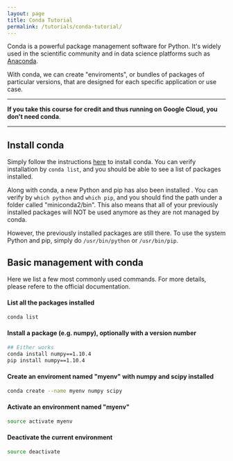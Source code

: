 ```yaml
---
layout: page
title: Conda Tutorial
permalink: /tutorials/conda-tutorial/
---
```


Conda is a powerful package management software for Python. It's widely used in the scientific community and in data science platforms such as [Anaconda](https://www.continuum.io).

With conda, we can create "enviroments", or bundles of packages of particular versions, that are designed for each specific application or use case.

******************
**If you take this course for credit and thus running on Google Cloud, you don't need conda**.
******************


## Install conda

Simply follow the instructions [here](http://conda.pydata.org/docs/install/quick.html) to install conda. You can verify installation by `conda list`, and you should be able to see a list of packages installed.

Along with conda, a new Python and pip has also been installed . You can verify by `which python` and `which pip`, and you should find the path under a folder called "miniconda2/bin". This also means that all of your previously installed packages will NOT be used anymore as they are not managed by conda.

However, the previously installed packages are still there. To use the system Python and pip, simply do `/usr/bin/python` or `/usr/bin/pip`.

## Basic management with conda
Here we list a few most commonly used commands. For more details, please refere to the official documentation.

#### List all the packages installed

```bash
conda list
```
	
#### Install a package (e.g. numpy), optionally with a version number

```bash
## Either works
conda install numpy==1.10.4
pip install numpy==1.10.4
```

#### Create an enviroment named "myenv" with numpy and scipy installed

```bash
conda create --name myenv numpy scipy
```

#### Activate an environment named "myenv"

```bash
source activate myenv
```

#### Deactivate the current environment

```bash
source deactivate
```

